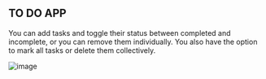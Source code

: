 ## TO DO APP

You can add tasks and toggle their status between completed and incomplete, or you can remove them individually. You also have the option to mark all tasks or delete them collectively.

![image](https://github.com/Mursel05/To-do-App/assets/134983247/1a028557-e0d8-4950-873c-6fa9e6febb9c)

